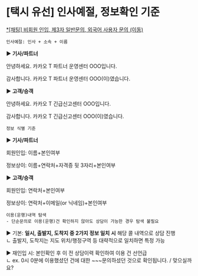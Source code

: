 # [택시 유선] 인사예절, 정보확인 기준

[\*[채팅] 비회원 인입, 제3자 일반문의, 외국어 사용자 문의 (이동)](https://kakaomobilitysupport.zendesk.com/hc/ko/articles/29521155274393--%EC%B1%84%ED%8C%85-%EB%B9%84%ED%9A%8C%EC%9B%90-%EC%9D%B8%EC%9E%85-%EC%A0%9C3%EC%9E%90-%EC%9D%BC%EB%B0%98%EB%AC%B8%EC%9D%98-%EC%99%B8%EA%B5%AD%EC%96%B4-%EC%82%AC%EC%9A%A9%EC%9E%90-%EB%AC%B8%EC%9D%98)

```
인사예절: 인사 + 소속 + 이름
```

**▶ 기사/파트너**

안녕하세요. 카카오 T 파트너 운영센터 OOO입니다.

감사합니다. 카카오 T 파트너 운영센터 OOO(이)였습니다.

**▶ 고객/승객**

안녕하세요. 카카오 T 긴급신고센터 OOO입니다.

감사합니다. 카카오 T 긴급신고센터 OOO(이)였습니다.

```
정보 식별 기준
```

**▶ 기사/파트너**

회원인입: 이름+본인여부

정보상이: 이름+연락처+자격증 뒷 3자리+본인여부

**▶ 고객/승객**

회원인입: 연락처+본인여부

정보상이: 연락처+이메일(or 닉네임)+본인여부

```
이용(운행)내역 탐색  
- 단순문의로 이용(운행)건 확인하지 않아도 상담이 가능한 경우 탐색 불필요
```

▶ 기본: **일시, 출발지, 도착지 중 2가지 정보 일치** **시** 해당 콜 내역으로 상담 진행  
ㄴ 출발지, 도착지는 지도 위치/행정구역 등 대략적으로 일치하면 특정 가능

▶ 재인입 시: 본인확인 후 이 전 상담이력 확인하여 이용 건 선언급   
ㄴ ex. 0시 0분에 이용했셨던 건에 대한 ~~~문의하셨던 것으로 확인됩니다. / 맞으실까요?